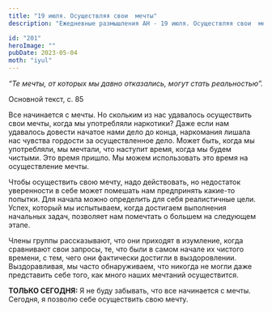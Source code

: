 ```yaml
---
title: "19 июля. Осуществляя свои  мечты"
description: "Ежедневные размышления АН - 19 июля. Осуществляя свои  мечты"

id: "201"
heroImage: ""
pubDate: 2023-05-04
moth: "iyul"
---
```


_“Те мечты, от которых мы давно отказались, могут стать реальностью”._

Основной текст, с. 85

Все начинается с мечты. Но скольким из нас удавалось осуществить свои мечты,
когда мы употребляли наркотики? Даже если нам удавалось довести начатое нами
дело до конца, наркомания лишала нас чувства гордости за осуществленное дело.
Может быть, когда мы употребляли, мы мечтали, что наступит время, когда мы
будем чистыми. Это время пришло. Мы можем использовать это время на
осуществление мечты.

Чтобы осуществить свою мечту, надо действовать, но недостаток уверенности в
себе может помешать нам предпринять какие-то попытки. Для начала можно
определить для себя реалистичные цели. Успех, который мы испытываем, когда
достигаем выполнения начальных задач, позволяет нам помечтать о большем на
следующем этапе.

Члены группы рассказывают, что они приходят в изумление, когда сравнивают свои
запросы, те, что были в самом начале их чистого времени, с тем, чего они
фактически достигли в выздоровлении. Выздоравливая, мы часто обнаруживаем, что
никогда не могли даже представить себе того, как много наших мечтаний
осуществится.

**ТОЛЬКО СЕГОДНЯ:** Я не буду забывать, что все начинается с мечты. Сегодня, я
позволю себе осуществить свою мечту.
